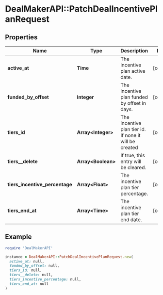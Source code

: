 # DealMakerAPI::PatchDealIncentivePlanRequest

## Properties

| Name | Type | Description | Notes |
| ---- | ---- | ----------- | ----- |
| **active_at** | **Time** | The incentive plan active date. | [optional] |
| **funded_by_offset** | **Integer** | The incentive plan funded by offset in days. | [optional] |
| **tiers_id** | **Array&lt;Integer&gt;** | The incentive plan tier id. If none it will be created | [optional] |
| **tiers__delete** | **Array&lt;Boolean&gt;** | If true, this entry will be cleared. | [optional] |
| **tiers_incentive_percentage** | **Array&lt;Float&gt;** | The incentive plan tier percentage. | [optional] |
| **tiers_end_at** | **Array&lt;Time&gt;** | The incentive plan tier end date. | [optional] |

## Example

```ruby
require 'DealMakerAPI'

instance = DealMakerAPI::PatchDealIncentivePlanRequest.new(
  active_at: null,
  funded_by_offset: null,
  tiers_id: null,
  tiers__delete: null,
  tiers_incentive_percentage: null,
  tiers_end_at: null
)
```

